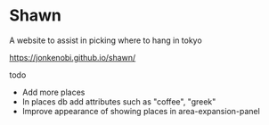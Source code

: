 # Shawn

A website to assist in picking where to hang in tokyo

https://jonkenobi.github.io/shawn/



todo

* Add more places 
* In places db add attributes such as "coffee", "greek" 
* Improve appearance of showing places in area-expansion-panel






